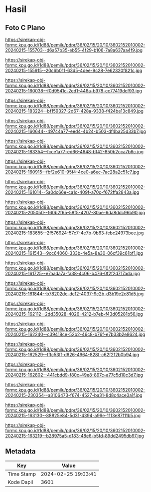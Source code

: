 # Hasil

## Foto C Plano

https://sirekap-obj-formc.kpu.go.id/1d88/pemilu/pdpr/36/02/15/20/10/3602152010002-20240215-155703--d6a57b35-eb55-4f29-b106-7a8a637aa4f9.jpg

https://sirekap-obj-formc.kpu.go.id/1d88/pemilu/pdpr/36/02/15/20/10/3602152010002-20240215-155915--20c6b011-63d5-4dee-9c28-7e62320f821c.jpg

https://sirekap-obj-formc.kpu.go.id/1d88/pemilu/pdpr/36/02/15/20/10/3602152010002-20240215-160038--f0d9541c-2ed1-446a-b978-cc77419dcf93.jpg

https://sirekap-obj-formc.kpu.go.id/1d88/pemilu/pdpr/36/02/15/20/10/3602152010002-20240215-183224--bf159327-2d67-428a-9338-f424be13c849.jpg

https://sirekap-obj-formc.kpu.go.id/1d88/pemilu/pdpr/36/02/15/20/10/3602152010002-20240215-160644--49744a77-eed4-4b24-b503-df4ba25d33b7.jpg

https://sirekap-obj-formc.kpu.go.id/1d88/pemilu/pdpr/36/02/15/20/10/3602152010002-20240215-183354--fcce1a77-ed66-4648-b142-850b2cca7b6c.jpg

https://sirekap-obj-formc.kpu.go.id/1d88/pemilu/pdpr/36/02/15/20/10/3602152010002-20240215-160915--fbf2e610-95f4-4ce0-a6ec-7ac28a2c51c7.jpg

https://sirekap-obj-formc.kpu.go.id/1d88/pemilu/pdpr/36/02/15/20/10/3602152010002-20240215-161014--5a0dc66e-ca1c-409f-a70c-f672ffa2843a.jpg

https://sirekap-obj-formc.kpu.go.id/1d88/pemilu/pdpr/36/02/15/20/10/3602152010002-20240215-205050--f60b2f65-58f5-4207-80ae-6da8ddc96b90.jpg

https://sirekap-obj-formc.kpu.go.id/1d88/pemilu/pdpr/36/02/15/20/10/3602152010002-20240215-183655--2f576924-57c7-4e7b-9b63-febc24973bee.jpg

https://sirekap-obj-formc.kpu.go.id/1d88/pemilu/pdpr/36/02/15/20/10/3602152010002-20240215-161543--9cc64060-333b-4e5a-8a30-06cf39c61bf1.jpg

https://sirekap-obj-formc.kpu.go.id/1d88/pemilu/pdpr/36/02/15/20/10/3602152010002-20240215-161725--e7aada7a-fa38-4c06-b476-0f2f2d717ada.jpg

https://sirekap-obj-formc.kpu.go.id/1d88/pemilu/pdpr/36/02/15/20/10/3602152010002-20240215-161844--b78202de-dc12-4037-9c2b-d3b19e2c81d5.jpg

https://sirekap-obj-formc.kpu.go.id/1d88/pemilu/pdpr/36/02/15/20/10/3602152010002-20240215-162112--2dd35028-4026-4212-b7eb-f43d05281b56.jpg

https://sirekap-obj-formc.kpu.go.id/1d88/pemilu/pdpr/36/02/15/20/10/3602152010002-20240215-162240--c39418ce-52b2-46c8-b76f-e7b33b2e8624.jpg

https://sirekap-obj-formc.kpu.go.id/1d88/pemilu/pdpr/36/02/15/20/10/3602152010002-20240215-162529--fffc53ff-d626-4964-828f-c62f212b0b94.jpg

https://sirekap-obj-formc.kpu.go.id/1d88/pemilu/pdpr/36/02/15/20/10/3602152010002-20240215-162802--441cbdd9-f80c-49e8-897c-a77c5d10c3d7.jpg

https://sirekap-obj-formc.kpu.go.id/1d88/pemilu/pdpr/36/02/15/20/10/3602152010002-20240215-230354--a3106473-f674-4527-ba31-8d8c4ace3a1f.jpg

https://sirekap-obj-formc.kpu.go.id/1d88/pemilu/pdpr/36/02/15/20/10/3602152010002-20240215-163130--88825e84-5d31-4394-a96e-1113e87f11b5.jpg

https://sirekap-obj-formc.kpu.go.id/1d88/pemilu/pdpr/36/02/15/20/10/3602152010002-20240215-163219--b28975a5-d183-48e6-b5fd-89dd2495db97.jpg


## Metadata

| Key        | Value               |
| ---------- | ------------------- |
| Time Stamp | 2024-02-25 19:03:41 |
| Kode Dapil | 3601                |



